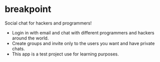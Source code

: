 # breakpoint
Social chat for hackers and programmers!
- Login in with email and chat with different programmers and hackers around the world.
- Create groups and invite only to the users you want and have private chats.
- This app is a test project use for learning purposes. 
